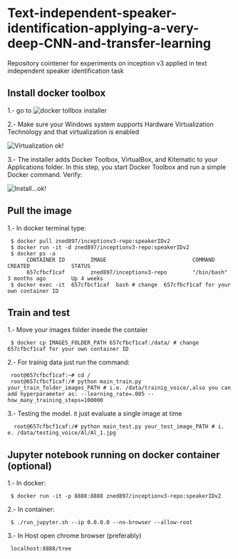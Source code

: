 # Text-independent-speaker-identification-applying-a-very-deep-CNN-and-transfer-learning
Repository cointener for experiments on inception v3 applied in text independent speaker identification task


## Install docker toolbox

1.- go to ![docker tollbox installer](https://docs.docker.com/v17.12/toolbox/toolbox_install_windows/)

2.- Make sure your Windows system supports Hardware Virtualization Technology and that virtualization is enabled


![Virtualization ok!](https://docs.docker.com/v17.12/toolbox/images/virtualization.png)

3.- The installer adds Docker Toolbox, VirtualBox, and Kitematic to your Applications folder. In this step, you start Docker Toolbox and run a simple Docker command. Verify:


![Install...ok!](https://docs.docker.com/v17.12/toolbox/images/icon-set.png)

## Pull the image 

1.- In docker terminal type:

     $ docker pull zned897/inceptionv3-repo:speakerIDv2
     $ docker run -it -d zned897/inceptionv3-repo:speakerIDv2 
     $ docker ps -a 
          CONTAINER ID        IMAGE                           COMMAND             CREATED             STATUS                                              
          657cfbcf1caf        zned897/inceptionv3-repo        "/bin/bash"         3 months ago        Up 4 weeks                       
     $ docker exec -it  657cfbcf1caf  bash # change  657cfbcf1caf for your own container ID
     
 ## Train and test
 
 1.- Move your images folder insede the contaier
     
     $ docker cp IMAGES_FOLDER_PATH 657cfbcf1caf:/data/ # change  657cfbcf1caf for your own container ID
     
 
 2.- For trainig data just run the command:
     
     root@657cfbcf1caf:~# cd / 
     root@657cfbcf1caf:/# python main_train.py your_train_folder_images_PATH # i.e. /data/trainig_voice/,also you can add hyperparameter as: --learning_rate=.005 --how_many_training_steps=100000
    
 3.- Testing the model. it just evaluate a single image at time

      root@657cfbcf1caf:/# python main_test.py your_test_image_PATH # i. e. /data/testing_voice/Al/Al_1.jpg
     
     
## Jupyter notebook running on docker container (optional)

1.- In docker:

     $ docker run -it -p 8888:8888 zned897/inceptionv3-repo:speakerIDv2
     
2.- In container:

     $ ./run_jupyter.sh --ip 0.0.0.0 --no-browser --allow-root
     
3.- In Host open chrome browser (preferably)

     localhost:8888/tree

